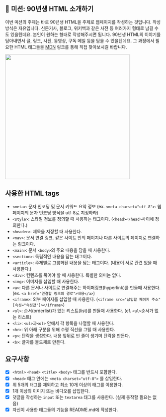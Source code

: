 
## 🚀 미션: 90년생 HTML 소개하기

이번 미션의 주제는 바로 90년생 HTML을 주제로 웹페이지를 작성하는 것입니다.
작성방식은 자유입니다. 
신문기사, 블로그, 위키백과 같은 사전 등 여러가지 형태로 남길 수도 있을텐데요. 본인이 원하는 형태로 작성해주시면 됩니다. 
90년생 HTML의 이야기를 담아내면서 글, 링크, 사진, 동영상, 구독 메일 등을 담을 수 있을텐데요. 그 과정에서 필요한 HTML 태그들을 [MDN](https://developer.mozilla.org/ko/docs/Web/HTML/Element) 링크를 통해 직접 찾아보시길 바랍니다.

<img src="https://techcourse-storage.s3.ap-northeast-2.amazonaws.com/2020-03-16T10:41:53.786image.png" width="400">

<br/>

## 사용한 HTML tags

- `<meta>`: 문자 인코딩 및 문서 키워드 요약 정보 (ex. `<meta charset="utf-8">`: 웹 페이지의 문자 인코딩 방식을 utf-8로 지정하라)
- `<style>`: 스타일 정보를 정의할 때 사용하는 태그이다. (`<head></head>`사이에 정의한다.)
- `<header>`: 제목을 지정할 때 사용한다.
- `<nav>`: 문서 연결 링크. 같은 사이트 안의 페이지나 다른 사이트의 페이지로 연결하는 링크이다.
- `<main>`: 문서 `<body>`의 주요 내용을 담을 때 사용한다.
- `<section>`: 독립적인 내용을 담는 태그이다.
- `<article>`: 주제별로 그룹화된 내용을 담는 태그이다. (내용이 서로 관련 있을 때 사용한다.)
- `<div>`: 컨텐츠를 묶어야 할 때 사용한다. 특별한 의미는 없다.
- `<img>`: 이미지를 삽입할 때 사용한다.
- `<a>`: 다른 문서나 사이트로 연결해주는 하이퍼링크(hyperlink)를 만들때 사용한다. (ex. `<a href="연결할 링크의 경로">내용</a>`)
- `<iframe>`: 외부 페이지를 삽입할 때 사용한다. (`<iframe src="삽입할 페이지 주소" [속성="속성값"]></iframe>`)
- `<ol>`: 순서(orderlist)가 있는 리스트(list)를 만들때 사용한다. (cf. `<ul>`순서가 없는 리스트)
- `<li>`: `<ul>`과`<ol>` 안에서 각 항목을 나열할 때 사용한다.
- `<hr>`: 위 아래 구분을 위해 수평 직선을 그릴 때 사용한다.
- `<p>`: 단락을 생성한다. 내용 앞뒤로 빈 줄이 생기며 단락을 만든다.
- `<b>`: 글자를 볼드체로 만든다.

## 요구사항

- [x]  `<html>` `<head>` `<title>` `<body>` 태그를 반드시 포함한다.
- [x]  `<head>` 태그 안에는 `<meta charset="utf-8">` 를 삽입한다.
- [x]  위 5개의 태그를 제외하고 최소 10개 이상의 태그를 이용한다.
- [x]  1개 이상의 이미지 또는 비디오를 삽입한다.
- [x]  댓글을 작성하는 `input` 또는 `textarea` 태그를 사용한다. (실제 동작할 필요는 없음)
- [x]  자신이 사용한 태그들의 기능을 README.md에 작성한다.

